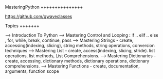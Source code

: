MasteringPython
+++++++++++++++

https://github.com/gwaveclasses

Topics 
+++++++

--> Introduction To Python 
--> Mastering Control and Looping : if .. elif .. else , for, while, break, continue, pass 
--> Mastering Strings - create, accessing(indexing, slicing), string methods, string operations, conversion techniques 
--> Mastering List - create, access(indexing, slicing, stride). list operations, list methods, List Comprehensions.
--> Mastering Dictionaries - create, accessing, dictionary methods, dictionary operations, dictionary comprehensions.
--> Mastering Functions - create, documentation, arguments, function scope



